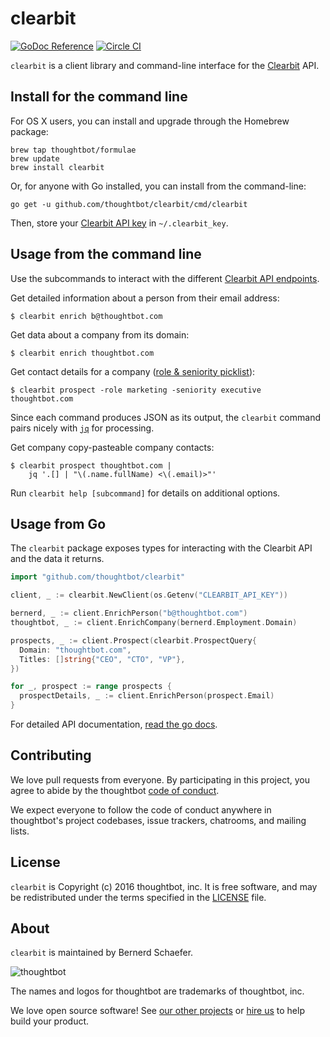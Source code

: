 clearbit
========

[![GoDoc Reference](https://godoc.org/github.com/thoughtbot/clearbit?status.svg)][GoDoc]
[![Circle CI](https://circleci.com/gh/thoughtbot/clearbit.svg?style=shield)](https://circleci.com/gh/thoughtbot/clearbit)

`clearbit` is a client library and command-line interface
for the [Clearbit] API.

[Clearbit]: https://clearbit.com/

Install for the command line
----------------------------

For OS X users, you can install and upgrade through the Homebrew package:

```
brew tap thoughtbot/formulae
brew update
brew install clearbit
```

Or, for anyone with Go installed, you can install from the command-line:

```
go get -u github.com/thoughtbot/clearbit/cmd/clearbit
```

Then, store your [Clearbit API key][clearbit-api-key] in `~/.clearbit_key`.

Usage from the command line
---------------------------

Use the subcommands to interact with the different
[Clearbit API endpoints][clearbit-api].

Get detailed information about a person from their email address:

```
$ clearbit enrich b@thoughtbot.com
```

Get data about a company from its domain:

```
$ clearbit enrich thoughtbot.com
```

Get contact details for a company ([role & seniority picklist][role-seniority]):

```
$ clearbit prospect -role marketing -seniority executive thoughtbot.com
```

Since each command produces JSON as its output,
the `clearbit` command pairs nicely with [`jq`][jq] for processing.

Get company copy-pasteable company contacts:

```
$ clearbit prospect thoughtbot.com |
    jq '.[] | "\(.name.fullName) <\(.email)>"'
```

Run `clearbit help [subcommand]` for details on additional options.

  [clearbit-api]: https://clearbit.com/docs
  [clearbit-api-key]: https://dashboard.clearbit.com/keys
  [jq]: https://stedolan.github.io/jq/

Usage from Go
-------------

The `clearbit` package exposes types for interacting with the Clearbit API and
the data it returns.

```go
import "github.com/thoughtbot/clearbit"

client, _ := clearbit.NewClient(os.Getenv("CLEARBIT_API_KEY"))

bernerd, _ := client.EnrichPerson("b@thoughtbot.com")
thoughtbot, _ := client.EnrichCompany(bernerd.Employment.Domain)

prospects, _ := client.Prospect(clearbit.ProspectQuery{
  Domain: "thoughtbot.com",
  Titles: []string{"CEO", "CTO", "VP"},
})

for _, prospect := range prospects {
  prospectDetails, _ := client.EnrichPerson(prospect.Email)
}
```

For detailed API documentation, [read the go docs][GoDoc].

  [GoDoc]: https://godoc.org/github.com/thoughtbot/clearbit

Contributing
------------

We love pull requests from everyone.
By participating in this project,
you agree to abide by the thoughtbot [code of conduct].

[code of conduct]: https://thoughtbot.com/open-source-code-of-conduct

We expect everyone to follow the code of conduct
anywhere in thoughtbot's project codebases,
issue trackers, chatrooms, and mailing lists.

License
-------

`clearbit` is Copyright (c) 2016 thoughtbot, inc. It is free software,
and may be redistributed under the terms specified in the [LICENSE] file.

[LICENSE]: /LICENSE

About
-----

`clearbit` is maintained by Bernerd Schaefer.

[thoughtbot's Go development team]: <https://thoughtbot.com/services/go>  "Go development team | Hire thoughtbot Gophers"

![thoughtbot](https://thoughtbot.com/logo.png)

The names and logos for thoughtbot are trademarks of thoughtbot, inc.

We love open source software!
See [our other projects][community]
or [hire us][hire] to help build your product.

[community]: https://thoughtbot.com/community?utm_source=github
[hire]: https://thoughtbot.com/hire-us?utm_source=github
[role-seniority]: http://support.clearbit.com/article/120-employment-role-and-seniority
